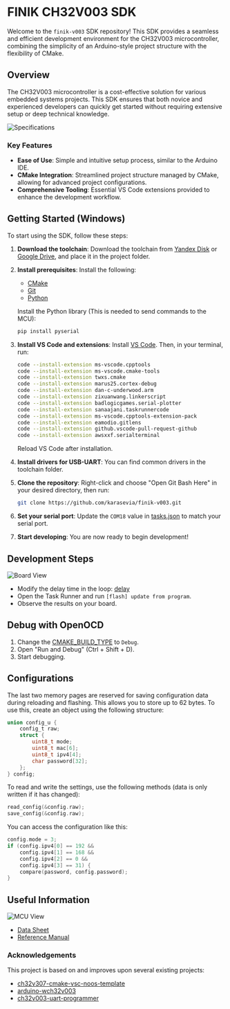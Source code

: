 # FINIK CH32V003 SDK

Welcome to the `finik-v003` SDK repository! This SDK provides a seamless and efficient development environment for the CH32V003 microcontroller, combining the simplicity of an Arduino-style project structure with the flexibility of CMake.

## Overview

The CH32V003 microcontroller is a cost-effective solution for various embedded systems projects. This SDK ensures that both novice and experienced developers can quickly get started without requiring extensive setup or deep technical knowledge.

![Specifications](docs/specifications.png)

### Key Features

- **Ease of Use**: Simple and intuitive setup process, similar to the Arduino IDE.
- **CMake Integration**: Streamlined project structure managed by CMake, allowing for advanced project configurations.
- **Comprehensive Tooling**: Essential VS Code extensions provided to enhance the development workflow.

## Getting Started (Windows)

To start using the SDK, follow these steps:

1. **Download the toolchain**:
   Download the toolchain from [Yandex Disk](https://disk.yandex.ru/d/RmjCNxb3dcRByQ) or [Google Drive](https://drive.google.com/file/d/1hytLr7pkEfrvUR4fV7C-jODg7oK6aswY/view?usp=sharing), and place it in the project folder.

2. **Install prerequisites**:
   Install the following:
   - [CMake](https://cmake.org/download/)
   - [Git](https://git-scm.com/downloads/win)
   - [Python](https://www.python.org/downloads/windows/)

   Install the Python library (This is needed to send commands to the MCU):
   ```sh
   pip install pyserial
   ```
  
3. **Install VS Code and extensions**:
   Install [VS Code](https://code.visualstudio.com/). Then, in your terminal, run:
   ```sh
   code --install-extension ms-vscode.cpptools
   code --install-extension ms-vscode.cmake-tools
   code --install-extension twxs.cmake
   code --install-extension marus25.cortex-debug
   code --install-extension dan-c-underwood.arm
   code --install-extension zixuanwang.linkerscript
   code --install-extension badlogicgames.serial-plotter
   code --install-extension sanaajani.taskrunnercode
   code --install-extension ms-vscode.cpptools-extension-pack
   code --install-extension eamodio.gitlens
   code --install-extension github.vscode-pull-request-github
   code --install-extension awsxxf.serialterminal
   ```
   Reload VS Code after installation.

4. **Install drivers for USB-UART**:
   You can find common drivers in the toolchain folder.

5. **Clone the repository**:
   Right-click and choose "Open Git Bash Here" in your desired directory, then run:
   ```sh
   git clone https://github.com/karasevia/finik-v003.git
   ```

6. **Set your serial port**:
   Update the `COM18` value in [tasks.json](.vscode/tasks.json) to match your serial port.

7. **Start developing**:
   You are now ready to begin development!

## Development Steps

![Board View](docs/board_view.PNG)

- Modify the delay time in the loop: [delay](src/main.c#L30)
- Open the Task Runner and run `[flash] update from program`.
- Observe the results on your board.

## Debug with OpenOCD

1. Change the [CMAKE_BUILD_TYPE](cmake/toolchain-ch32v00x.cmake#L47) to `Debug`.
2. Open "Run and Debug" (Ctrl + Shift + D).
3. Start debugging.

## Configurations

The last two memory pages are reserved for saving configuration data during reloading and flashing. This allows you to store up to 62 bytes. To use this, create an object using the following structure:

```c
union config_u {
    config_t raw;
    struct {
        uint8_t mode;
        uint8_t mac[6];
        uint8_t ipv4[4];
        char password[32];
    };
} config;
```

To read and write the settings, use the following methods (data is only written if it has changed):

```c
read_config(&config.raw);
save_config(&config.raw);
```

You can access the configuration like this:

```c
config.mode = 3;
if (config.ipv4[0] == 192 &&
    config.ipv4[1] == 168 &&
    config.ipv4[2] == 0 &&
    config.ipv4[3] == 31) {
    compare(password, config.password);
}
```

## Useful Information

![MCU View](docs/ch32v003f4p6.svg)

- [Data Sheet](docs/CH32V003DS0.PDF)
- [Reference Manual](docs/CH32V003RM.PDF)

### Acknowledgements

This project is based on and improves upon several existing projects:
- [ch32v307-cmake-vsc-noos-template](https://github.com/sadkotheguest/ch32v307-cmake-vsc-noos-template)
- [arduino-wch32v003](https://github.com/AlexanderMandera/arduino-wch32v003)
- [ch32v003-uart-programmer](https://github.com/74th/ch32v003-uart-programmer)
